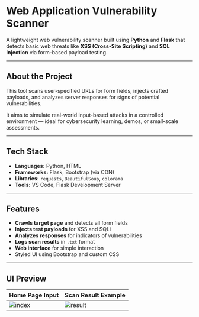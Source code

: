 #  Web Application Vulnerability Scanner

A lightweight web vulnerability scanner built using **Python** and **Flask** that detects basic web threats like **XSS (Cross-Site Scripting)** and **SQL Injection** via form-based payload testing.

---

##  About the Project

This tool scans user-specified URLs for form fields, injects crafted payloads, and analyzes server responses for signs of potential vulnerabilities.

It aims to simulate real-world input-based attacks in a controlled environment — ideal for cybersecurity learning, demos, or small-scale assessments.

---

##  Tech Stack

- **Languages:** Python, HTML
- **Frameworks:** Flask, Bootstrap (via CDN)
- **Libraries:** `requests`, `BeautifulSoup`, `colorama`
- **Tools:** VS Code, Flask Development Server

---

##  Features

-  **Crawls target page** and detects all form fields
-  **Injects test payloads** for XSS and SQLi
-  **Analyzes responses** for indicators of vulnerabilities
-  **Logs scan results** in `.txt` format
-  **Web interface** for simple interaction
-  Styled UI using Bootstrap and custom CSS

---

##  UI Preview

| Home Page Input | Scan Result Example |
|-----------------|---------------------|
| ![index](static/index-preview.png) | ![result](static/result-preview.png) |
